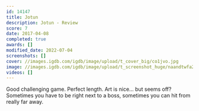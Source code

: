 ```yaml
---
id: 14147
title: Jotun
description: Jotun - Review
score: 7
date: 2017-04-08
completed: true
awards: []
modified_date: 2022-07-04
screenshots: []
cover: //images.igdb.com/igdb/image/upload/t_cover_big/co1jvo.jpg
image: //images.igdb.com/igdb/image/upload/t_screenshot_huge/naandtwfa26rp9s2rhk8.jpg
videos: []
---
```

Good challenging game. Perfect length. Art is nice... but seems off? Sometimes you have to be right next to a boss, sometimes you can hit from really far away.